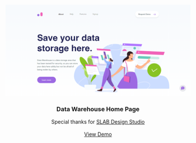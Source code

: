 <p align="center">
  <a href="https://github.com/othneildrew/Best-README-Template">
    <img src="desktop-preview.png" alt="desktop preview">
  </a>

  <h3 align="center">Data Warehouse Home Page</h3>

  <p align="center">
    Special thanks for <a href="https://dribbble.com/slabdsgn">SLAB Design Studio</a>
    <br />
    <br />
    <a href="https://fadzrinmadu.github.io/data-warehouse-home-page/">View Demo</a>
  </p>
</p>
